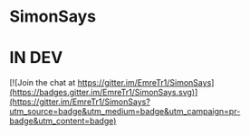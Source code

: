 # SimonSays
# IN DEV

[![Join the chat at https://gitter.im/EmreTr1/SimonSays](https://badges.gitter.im/EmreTr1/SimonSays.svg)](https://gitter.im/EmreTr1/SimonSays?utm_source=badge&utm_medium=badge&utm_campaign=pr-badge&utm_content=badge)
